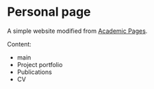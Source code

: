 # Personal page

A simple website modified from [Academic Pages](https://github.com/academicpages/academicpages.github.io").

Content:
- main
- Project portfolio
- Publications
- CV
